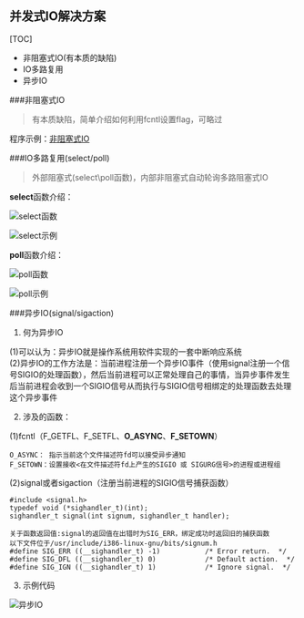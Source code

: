 并发式IO解决方案
------

[TOC]

* 非阻塞式IO(有本质的缺陷)
* IO多路复用
* 异步IO

###非阻塞式IO

> 有本质缺陷，简单介绍如何利用fcntl设置flag，可略过

程序示例：[非阻塞式IO](https://github.com/TongxinV/oneBook/blob/master/0.3.Programming%20in%20the%20UNIX/assets/001/%E9%9D%9E%E9%98%BB%E5%A1%9E%E5%BC%8F%E5%AE%9E%E7%8E%B0.png)


###IO多路复用(select/poll)

> 外部阻塞式(select\poll函数)，内部非阻塞式自动轮询多路阻塞式IO

**select**函数介绍：

![select函数][2-1]

![select示例][2-2]


**poll**函数介绍：

![poll函数][2-3]

![poll示例][2-4]



###异步IO(signal/sigaction)


1. 何为异步IO

(1)可以认为：异步IO就是操作系统用软件实现的一套中断响应系统<br>
(2)异步IO的工作方法是：当前进程注册一个异步IO事件（使用signal注册一个信号SIGIO的处理函数），然后当前进程可以正常处理自己的事情，当异步事件发生后当前进程会收到一个SIGIO信号从而执行与SIGIO信号相绑定的处理函数去处理这个异步事件


2. 涉及的函数：

(1)fcntl（F_GETFL、F_SETFL、**O_ASYNC**、**F_SETOWN**）

    O_ASYNC： 指示当前这个文件描述符fd可以接受异步通知
    F_SETOWN：设置接收<在文件描述符fd上产生的SIGIO 或 SIGURG信号>的进程或进程组

(2)signal或者sigaction（注册当前进程的SIGIO信号捕获函数）	

    #include <signal.h>
    typedef void (*sighandler_t)(int);
    sighandler_t signal(int signum, sighandler_t handler);
    
    关于函数返回值:signal的返回值在出错时为SIG_ERR，绑定成功时返回旧的捕获函数
    以下文件位于/usr/include/i386-linux-gnu/bits/signum.h
    #define SIG_ERR ((__sighandler_t) -1)           /* Error return.  */
    #define SIG_DFL ((__sighandler_t) 0)            /* Default action.  */
    #define SIG_IGN ((__sighandler_t) 1)            /* Ignore signal.  */

3. 示例代码

![异步IO][3-1]



[2-1]:https://raw.githubusercontent.com/TongxinV/oneBook/master/0.3.Programming%20in%20the%20UNIX/assets/001/select%E5%87%BD%E6%95%B0.png
[2-2]:https://raw.githubusercontent.com/TongxinV/oneBook/master/0.3.Programming%20in%20the%20UNIX/assets/001/select%E7%A4%BA%E4%BE%8B.png
[2-3]:https://raw.githubusercontent.com/TongxinV/oneBook/master/0.3.Programming%20in%20the%20UNIX/assets/001/poll%E5%87%BD%E6%95%B0.png
[2-4]:https://raw.githubusercontent.com/TongxinV/oneBook/master/0.3.Programming%20in%20the%20UNIX/assets/001/poll%E7%A4%BA%E4%BE%8B.png
[3-1]:https://raw.githubusercontent.com/TongxinV/oneBook/master/0.3.Programming%20in%20the%20UNIX/assets/001/%E5%BC%82%E6%AD%A5IO%E7%A4%BA%E4%BE%8B.png









